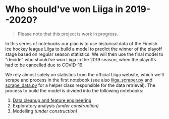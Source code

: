 # Who should've won Liiga in 2019--2020?

> Please note that this project is work in progress.

In this series of notebooks our plan is to use historical data of
the Finnish ice hockey league Liiga to build a model to predict the winner of
the playoff stage based on regular season statistics. We will then use
the final model to "decide" who should've won Liiga in the 2019 season, when
the playoffs had to be cancelled due to COVID-19.

We rely almost solely on statistics from the official Liiga website, which
we'll scrape and process in the first notebook (see also [liiga_scraper.py](liiga_scraper.py)
and [scrape_data.py](scrape_data.py) for a helper class responsible for
the data retrieval). The process to build the model is divided into the following notebooks:

1. [Data cleanup and feature engineering](preprocessing.ipynb)
2. Exploratory analysis *(under construction)*
3. Modelling *(under construction)*
